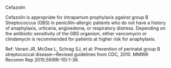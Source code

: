 Cefazolin

Cefazolin is appropriate for intrapartum prophylaxis against group B Streptococcus (GBS) in penicillin-allergic patients who do not have a history of anaphylaxis, urticaria, angioedema, or respiratory distress. Depending on the antibiotic sensitivity of the GBS organism, either vancomycin or clindamycin is recommended for patients at higher risk for anaphylaxis.

Ref:  Verani JR, McGee L, Schrag SJ, et al: Prevention of perinatal group B streptococcal disease—Revised guidelines from CDC, 2010. MMWR Recomm Rep 2010;59(RR-10):1-36.